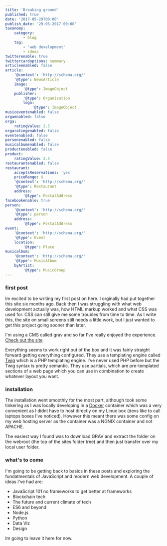 ```yaml
---
title: 'Breaking ground'
published: true
date: '2017-05-29T00:00'
publish_date: '29-05-2017 00:00'
taxonomy:
    category:
        - blog
    tag:
        - 'web development'
        - ideas
twitterenable: true
twittercardoptions: summary
articleenabled: false
article:
    '@context': 'http://schema.org/'
    '@type': NewsArticle
    image:
        '@type': ImageObject
    publisher:
        '@type': Organization
        logo:
            '@type': ImageObject
musiceventenabled: false
orgaenabled: false
orga:
    ratingValue: 2.5
orgaratingenabled: false
eventenabled: false
personenabled: false
musicalbumenabled: false
productenabled: false
product:
    ratingValue: 2.5
restaurantenabled: false
restaurant:
    acceptsReservations: 'yes'
    priceRange: $
    '@context': 'http://schema.org/'
    '@type': Restaurant
    address:
        '@type': PostalAddress
facebookenable: true
person:
    '@context': 'http://schema.org/'
    '@type': person
    address:
        '@type': PostalAddress
event:
    '@context': 'http://schema.org/'
    '@type': Event
    location:
        '@type': Place
musicalbum:
    '@context': 'http://schema.org/'
    '@type': MusicAlbum
    byArtist:
        '@type': MusicGroup
---
```


### first post 

Im excited to be writing my first post on here. I orginally had put together this site six months ago. Back then I was struggling with what web development actually was, how HTML markup worked and what CSS was used for. CSS can still give me some troubles from time to time. As I write this, the site on small screens still needs a little work, but I just wanted to get this project going sooner than later.

I'm using a CMS called grav and so far I've really enjoyed the experience. [Check out the site](https://getgrav.org/)

Everything seems to work right out of the box and it was fairly straight forward getting everything configured. They use a templating engine called [Twig](https://twig.sensiolabs.org/) which is a PHP templating engine. I've never used PHP before but the Twig syntax is pretty semantic. They use partials, which are pre-templated sections of a web page which you can use in combination to create whatever layout you want.

### installation
The installation went smoothly for the most part, although took some tinkering as I was locally developing in a [Docker](https://www.docker.com/) container which was a very convenient as I didnt have to host directly on my Linux box (devs like to call laptops boxes I've noticed). However this meant there was some config on my web hosting server as the container was a NGNIX container and not APACHE.

The easiest way I found was to download GRAV and extract the folder on the webroot (the top of the sites folder tree) and then just transfer over my local user folder.

### what's to come
I'm going to be getting back to basics in these posts and exploring the fundatmentals of JavaScript and modern web development. A couple of ideas I've had are:

* JavaScript 101 no frameworks to get better at frameworks
* Blockchain tech
* The future and current climate of tech
* ES6 and beyond
* Node.js
* Python
* Data Viz
* Design

Im going to leave it here for now.